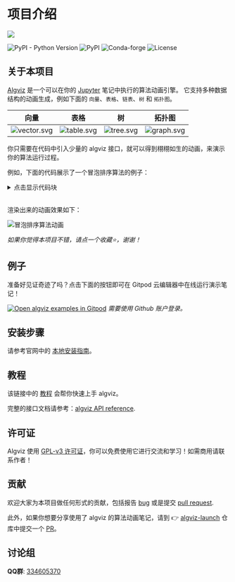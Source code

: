 # 项目介绍

[<img src="https://cdn.jsdelivr.net/gh/zjl9959/algviz@main/docs/images/logo_v1.svg"/>](https://algviz.com)

![PyPI - Python Version](https://img.shields.io/pypi/pyversions/algviz)
![PyPI](https://img.shields.io/pypi/v/algviz)
![Conda-forge](https://img.shields.io/conda/vn/conda-forge/algviz)
![License](https://img.shields.io/github/license/zjl9959/algviz)

## 关于本项目

[Algviz](https://algviz.com) 是一个可以在你的 [Jupyter](https://jupyter.org/) 笔记中执行的算法动画引擎。 它支持多种数据结构的动画生成，例如下面的 `向量`、`表格`、`链表`、`树` 和 `拓扑图`。

| 向量 | 表格 | 树 | 拓扑图 |
|:---:|:---:|:---:|:---:|
|  ![vector.svg] |   ![table.svg]  |  ![tree.svg]   |  ![graph.svg]   |

你只需要在代码中引入少量的 algviz 接口，就可以得到栩栩如生的动画，来演示你的算法运行过程。

例如，下面的代码展示了一个冒泡排序算法的例子：

<details>

<summary>点击显示代码块</summary>

```python
import algviz

def bubble_sort(data):
    viz = algviz.Visualizer(0.5)
    vector = viz.createVector(data, cell_size=(40, 160), histogram=True)
    for i in range(len(vector)):
        for j in range(len(vector)-i-1):
            if vector[j] > vector[j+1]:
                vector.mark(algviz.cRed, j)
                vector.mark(algviz.cGreen, j+1)
                viz.display()
                vector.swap(j, j+1)
            else:
                vector.mark(algviz.cRed, j+1)
                vector.mark(algviz.cGreen, j)
            viz.display()
        vector.mark(algviz.cGray, len(vector)-i-1, hold=True)
    vector.removeMark(algviz.cGray)
    viz.display()

bubble_sort([5, 4, -2, 1, -1, 3])
```

</details>

<br>

渲染出来的动画效果如下：

![冒泡排序算法动画](https://cdn.jsdelivr.net/gh/zjl9959/algviz-launch@master/svgs/BubbleSort.svg)

*如果你觉得本项目不错，请点一个收藏⭐，谢谢！*

## 例子

准备好见证奇迹了吗？点击下面的按钮即可在 Gitpod 云编辑器中在线运行演示笔记！

[![Open algviz examples in Gitpod](https://gitpod.io/button/open-in-gitpod.svg)](https://gitpod.io/#https://github.com/zjl9959/algviz-launch) *需要使用 Github 账户登录。*

## 安装步骤

请参考官网中的 [本地安装指南](https://algviz.com/cn/installation.html)。

## 教程

该链接中的 [教程](https://algviz.com/en/examples.html) 会帮你快速上手 algviz。

完整的接口文档请参考：[algviz API reference](https://algviz.readthedocs.io/en/latest/api.html#).

## 许可证

Algviz 使用 [GPL-v3 许可证](https://github.com/zjl9959/algviz/blob/main/LICENSE)，你可以免费使用它进行交流和学习！如需商用请联系作者！

## 贡献

欢迎大家为本项目做任何形式的贡献，包括报告 [bug](https://github.com/zjl9959/algviz/issues) 或是提交 [pull request](https://github.com/zjl9959/algviz/pulls).

此外，如果你想要分享使用了 algviz 的算法动画笔记，请到 👉 [algviz-launch](https://github.com/zjl9959/algviz-launch) 仓库中提交一个 [PR](https://github.com/zjl9959/algviz-launch/pulls)。

[bubble sort algorithm]: https://en.wikipedia.org/wiki/Bubble_sort
[vector.svg]: https://cdn.jsdelivr.net/gh/zjl9959/algviz.com@master/assets/img/data_vector.svg
[table.svg]: https://cdn.jsdelivr.net/gh/zjl9959/algviz.com@master/assets/img/data_table.svg
[tree.svg]: https://cdn.jsdelivr.net/gh/zjl9959/algviz.com@master/assets/img/data_tree.svg
[graph.svg]: https://cdn.jsdelivr.net/gh/zjl9959/algviz.com@master/assets/img/data_graph.svg


## 讨论组

**QQ群**: [334605370](http://qm.qq.com/cgi-bin/qm/qr?_wv=1027&k=NYzoqZd6B8sryXf0S8o1uv72b_p2M5ai&authKey=qTbFUbVoI%2F8RWZVmlabPkuBHnuY2RzywEnKeNZlV8dOhcdcKY%2BoiYnPklmdfpwlE&noverify=0&group_code=334605370)

